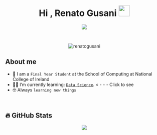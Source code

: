 <h1 align="center">Hi , Renato Gusani <img src="https://media.giphy.com/media/hvRJCLFzcasrR4ia7z/giphy.gif" width="35"></h1>
<p align="center">
  <a href="https://github.com/renatogusani/readme-typing-svg"><img src="https://readme-typing-svg.herokuapp.com?lines=Data+Science+Student;Avid+Programmer;Always%20learning%20new%20things%20Python|%20ML%20Stats&center=true&width=500&height=50"></a>
</p>


<br>

<p align="center"> 
	<img src="https://komarev.com/ghpvc/?username=renatogusani&label=Profile%20views&color=0e75b6&style=plastic" alt="renatogusani" /> 
</p>



## About me
- :school: I am a `Final Year Student` at the School of Computing at National College of Ireland
- :student: I’m currently learning: [`Data Science`](https://github.com/renatogusani/BSc-Data-Science). < - - - Click to see 
- :nerd_face: Always `learning new things`

<br>

## 🔥 GitHub Stats
<p align="center">
<img src="https://github-readme-streak-stats.herokuapp.com/?user=renatogusani&theme=solarized-dark">
</p>

<br>
<br>
